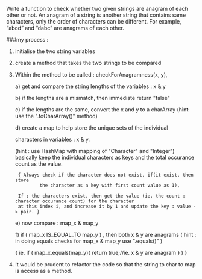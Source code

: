 Write a function to check whether two given strings are anagram of each other or not. An anagram of a string is another string that contains same characters, only the order of characters can be different.  For example, “abcd” and “dabc” are anagrams of each other.




###my process :

1. initialise the two string variables


2. create a method that takes the two strings to be compared


3. Within the method to be called : checkForAnagramness(x, y),

   a) get and compare the string lengths of the variables : x & y

	 b) if the lengths are a mismatch, then immediate return "false"

   c) if the lengths are the same, convert the x and y to a charArray
	    (hint: use the ".toCharArray()" method)


   d) create a map to help store the unique sets of the individual

   characters in variables : x & y.

      (hint : use HashMap with mapping of "Character" and "Integer")
			basically keep the individual characters as keys and the total
			occurance count as the value.

  		{ Always check if the character does not exist, if(it exist, then store
				the character as a key with first count value as 1),

  		If : the characters exist, then get the value (ie. the count : character occurance count) for the character
		at this index i, and increase it by 1 and update the key : value -> pair. }

	 e) now compare : map_x & map_y

   f) if ( map_x  IS_EQUAL_TO map_y ) , then both x & y are anagrams
	 ( hint : in doing equals checks for map_x & map_y use ".equals()" )

   {  ie. if ( map_x.equals(map_y){ return true;//ie. x & y are anagram } )  }


4. It would be prudent to refactor the code so that the string to char to map
is access as a method.
